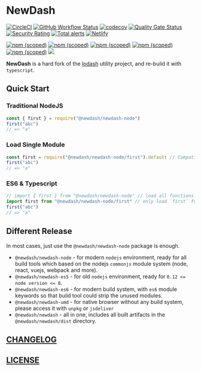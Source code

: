 # NewDash

[![CircleCI](https://img.shields.io/circleci/build/github/newdash/newdash?label=circleci)](https://app.circleci.com/pipelines/github/newdash/newdash)
[![GitHub Workflow Status](https://img.shields.io/github/workflow/status/newdash/newdash/Github%20CI?label=action)](https://github.com/newdash/newdash/actions?query=workflow%3A%22Github+CI%22)
[![codecov](https://codecov.io/gh/newdash/newdash/branch/master/graph/badge.svg)](https://codecov.io/gh/newdash/newdash)
[![Quality Gate Status](https://sonarcloud.io/api/project_badges/measure?project=newdash_newdash&metric=alert_status)](https://sonarcloud.io/dashboard?id=newdash_newdash)
[![Security Rating](https://sonarcloud.io/api/project_badges/measure?project=newdash_newdash&metric=security_rating)](https://sonarcloud.io/dashboard?id=newdash_newdash)
[![Total alerts](https://img.shields.io/lgtm/alerts/g/newdash/newdash.svg?logo=lgtm&logoWidth=18)](https://lgtm.com/projects/g/newdash/newdash/alerts/)
[![Netlify](https://img.shields.io/netlify/267b7429-c295-4d0e-90d0-97d772b9a821?label=docs)](https://newdash.netlify.fornever.org/)

[![npm (scoped)](https://img.shields.io/npm/v/@newdash/newdash?label=all%20in%20one)](https://www.npmjs.com/package/@newdash/newdash)
[![npm (scoped)](https://img.shields.io/npm/v/@newdash/newdash-node?label=node)](https://www.npmjs.com/package/@newdash/newdash-node)
[![npm (scoped)](https://img.shields.io/npm/v/@newdash/newdash-es5?label=es5)](https://www.npmjs.com/package/@newdash/newdash-es5)
[![npm (scoped)](https://img.shields.io/npm/v/@newdash/newdash-es6?label=es6)](https://www.npmjs.com/package/@newdash/newdash-es6)
[![npm (scoped)](https://img.shields.io/npm/v/@newdash/newdash-umd?label=umd)](https://www.npmjs.com/package/@newdash/newdash-umd)
[![](https://data.jsdelivr.com/v1/package/npm/@newdash/newdash/badge)](https://www.jsdelivr.com/package/npm/@newdash/newdash)

**NewDash** is a hard fork of the [lodash](https://github.com/lodash/lodash) utility project, and re-build it with `typescript`.

## Quick Start

### Traditional NodeJS

```js
const { first } = require("@newdash/newdash-node")
first("abc")
// => "a"
```

### Load Single Module

```js
const first = require("@newdash/newdash-node/first").default // Compatible with es6 module
first("abc")
// => "a"
```

### ES6 & Typescript

```js
// import { first } from "@newdash/newdash-node" // load all functions of @newdash
import first from "@newdash/newdash-node/first" // only load `first` function
first("abc")
// => "a"
```

## Different Release

In most cases, just use the `@newdash/newdash-node` package is enough.

* `@newdash/newdash-node` - for modern `nodejs` environment, ready for all build tools which based on the nodejs `commonjs` module system (node, react, vuejs, webpack and more).
* `@newdash/newdash-es5` - for old `nodejs` environment, ready for `0.12 <= node version <= 8`.
* `@newdash/newdash-es6` - for modern build system, with `es6` module keywords so that build tool could strip the unused modules.
* `@newdash/newdash-umd` - for native browser without any build system, please access it with `unpkg` or `jsdeliver`
* `@newdash/newdash` - all in one, includes all built artifacts in the `@newdash/newdash/dist` directory.


## [CHANGELOG](./CHANGELOG.md)

## [LICENSE](./LICENSE)
